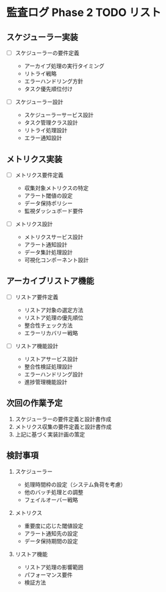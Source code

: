 # 監査ログ Phase 2 TODO リスト

## スケジューラー実装
- [ ] スケジューラーの要件定義
  - アーカイブ処理の実行タイミング
  - リトライ戦略
  - エラーハンドリング方針
  - タスク優先順位付け

- [ ] スケジューラー設計
  - スケジューラーサービス設計
  - タスク管理クラス設計
  - リトライ処理設計
  - エラー通知設計

## メトリクス実装
- [ ] メトリクス要件定義
  - 収集対象メトリクスの特定
  - アラート閾値の設定
  - データ保持ポリシー
  - 監視ダッシュボード要件

- [ ] メトリクス設計
  - メトリクスサービス設計
  - アラート通知設計
  - データ集計処理設計
  - 可視化コンポーネント設計

## アーカイブリストア機能
- [ ] リストア要件定義
  - リストア対象の選定方法
  - リストア処理の優先順位
  - 整合性チェック方法
  - エラーリカバリー戦略

- [ ] リストア機能設計
  - リストアサービス設計
  - 整合性検証処理設計
  - エラーハンドリング設計
  - 進捗管理機能設計

## 次回の作業予定
1. スケジューラーの要件定義と設計書作成
2. メトリクス収集の要件定義と設計書作成
3. 上記に基づく実装計画の策定

## 検討事項
1. スケジューラー
   - 処理時間枠の設定（システム負荷を考慮）
   - 他のバッチ処理との調整
   - フェイルオーバー戦略

2. メトリクス
   - 重要度に応じた閾値設定
   - アラート通知先の設定
   - データ保持期間の設定

3. リストア機能
   - リストア処理の影響範囲
   - パフォーマンス要件
   - 検証方法